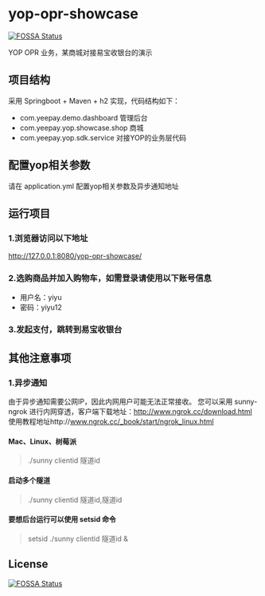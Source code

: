 # yop-opr-showcase
[![FOSSA Status](https://app.fossa.com/api/projects/git%2Bgithub.com%2Fyop-platform%2Fyop-java-opr-showcase.svg?type=shield)](https://app.fossa.com/projects/git%2Bgithub.com%2Fyop-platform%2Fyop-java-opr-showcase?ref=badge_shield)


YOP OPR 业务，某商城对接易宝收银台的演示

## 项目结构

采用 Springboot + Maven + h2 实现，代码结构如下：

* com.yeepay.demo.dashboard 管理后台
* com.yeepay.yop.showcase.shop 商城
* com.yeepay.yop.sdk.service 对接YOP的业务层代码

## 配置yop相关参数

请在 application.yml 配置yop相关参数及异步通知地址

## 运行项目

### 1.浏览器访问以下地址

http://127.0.0.1:8080/yop-opr-showcase/

### 2.选购商品并加入购物车，如需登录请使用以下账号信息

* 用户名：yiyu
* 密码：yiyu12

### 3.发起支付，跳转到易宝收银台

## 其他注意事项

### 1.异步通知

由于异步通知需要公网IP，因此内网用户可能无法正常接收。
您可以采用 sunny-ngrok 进行内网穿透，客户端下载地址：http://www.ngrok.cc/download.html
使用教程地址http://www.ngrok.cc/_book/start/ngrok_linux.html

#### Mac、Linux、树莓派

> ./sunny clientid 隧道id

#### 启动多个隧道

> ./sunny clientid 隧道id,隧道id

#### 要想后台运行可以使用 setsid 命令

> setsid ./sunny clientid 隧道id &


## License
[![FOSSA Status](https://app.fossa.com/api/projects/git%2Bgithub.com%2Fyop-platform%2Fyop-java-opr-showcase.svg?type=large)](https://app.fossa.com/projects/git%2Bgithub.com%2Fyop-platform%2Fyop-java-opr-showcase?ref=badge_large)
